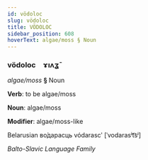 ```yaml
---
id: vödoloc
slug: vödoloc
title: VÖDOLOC
sidebar_position: 608
hoverText: algae/moss § Noun
---
```


### vödoloc&emsp;<span kind="abugida">ɤıʌʓ̄</span>

*algae/moss* **§** Noun

**Verb**: to be algae/moss

**Noun**: algae/moss

**Modifier**: algae/moss-like

Belarusian во́дарасць vódarascʹ [ˈvodarasʲt͡sʲ]

*Balto-Slavic Language Family*